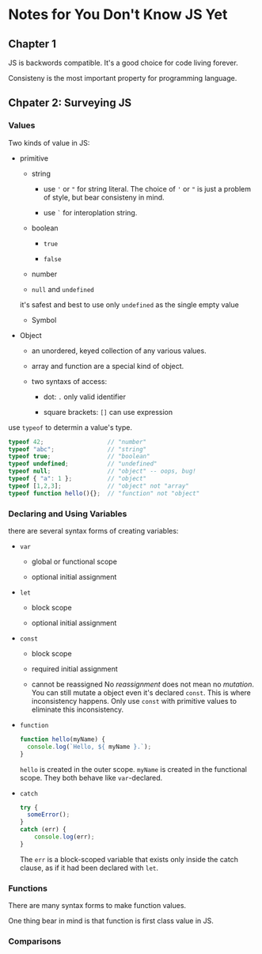 # Notes for You Don't Know JS Yet

## Chapter 1

JS is backwords compatible.
It's a good choice for code living forever.

Consisteny is the most important property for programming language.

## Chpater 2: Surveying JS

### Values

Two kinds of value in JS:

- primitive
  
  - string

    - use `'` or `"` for string literal.
      The choice of `'` or `"` is just a problem of style,
      but bear consisteny in mind.

    - use `` ` `` for interoplation string.

  - boolean

    - `true`

    - `false`

  - number

  - `null` and `undefined`

  it's safest and best to use only `undefined` as the single empty value

  - Symbol

- Object

  - an unordered, keyed collection of any various values.

  - array and function are a special kind of object.

  - two syntaxs of access:
  
    - dot: `.`  only valid identifier

    - square brackets: `[]`  can use expression

use `typeof` to determin a value's type.

``` javascript
typeof 42;                  // "number"
typeof "abc";               // "string"
typeof true;                // "boolean"
typeof undefined;           // "undefined"
typeof null;                // "object" -- oops, bug!
typeof { "a": 1 };          // "object"
typeof [1,2,3];             // "object" not "array"
typeof function hello(){};  // "function" not "object"
```

### Declaring and Using Variables

there are several syntax forms of creating variables:

- `var`

  - global or functional scope

  - optional initial assignment

- `let`

  - block scope

  - optional initial assignment

- `const`

  - block scope

  - required initial assignment

  - cannot be reassigned
    No *reassignment* does not mean no *mutation*.
    You can still mutate a object even it's declared `const`.
    This is where inconsistency happens.
    Only use `const` with primitive values to eliminate this inconsistency.

- `function`

  ``` javascript
  function hello(myName) {
    console.log(`Hello, ${ myName }.`);
  }

  ```

  `hello` is created in the outer scope.
  `myName` is created in the functional scope.
  They both behave like `var`-declared.

- `catch`

  ``` javascript
  try {
    someError();
  }
  catch (err) {
      console.log(err);
  }
  ```

  The `err` is a block-scoped variable that exists only inside the catch clause, as if it had been declared with `let`.

### Functions

There are many syntax forms to make function values.

One thing bear in mind is that function is first class value in JS.

### Comparisons
